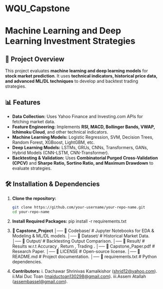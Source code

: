 # WQU_Capstone

# Machine Learning and Deep Learning Investment Strategies

## 📌 Project Overview
This project evaluates **machine learning and deep learning models** for **stock market prediction**. It uses **technical indicators, historical price data, and advanced ML/DL techniques** to develop and backtest trading strategies.

## 📊 Features
- **Data Collection:** Uses Yahoo Finance and Investing.com APIs for fetching market data.
- **Feature Engineering:** Implements **RSI, MACD, Bollinger Bands, VWAP, Ichimoku Cloud**, and other technical indicators.
- **Machine Learning Models:** Logistic Regression, SVM, Decision Trees, Random Forest, XGBoost, LightGBM, etc.
- **Deep Learning Models:** LSTMs, GRUs, CNNs, Transformers, GANs, Hybrid Models (CNN-LSTM, CNN-Transformer).
- **Backtesting & Validation:** Uses **Combinatorial Purged Cross-Validation (CPCV)** and **Sharpe Ratio, Sortino Ratio, and Maximum Drawdown** to evaluate strategies.

## 🛠 Installation & Dependencies
1. **Clone the repository:**
   ```bash
   git clone https://github.com/your-username/your-repo-name.git
   cd your-repo-name
2. **Install Required Packages:**
pip install -r requirements.txt

3. **📂 Capstone_Project**
│── 📁 Codebase/                 # Jupyter Notebooks for EDA & Modeling &  ML/DL models.
│── 📁 Dataset/                  # Historical Market Data.
│── 📁 Output/                   # Backtesting Output Comparison.
│── 📁 Result/                   # Results w.r.t Accuracy , Return , Trading .
│── 📝 Capstone_Paper.pdf        # Research Paper.
│── 📜 LICENSE                   # Open-source license.
│── 📜 README.md                 # Project documentation.
│── 📜 requirements.txt          # Python dependencies.


4. **Contributors:**
   i. Dachawar Shrinivas Kamalkishor (shrid12@yahoo.com).
   ii.Mai Duc Toan (maiductoan130298@gmail.com).
   iii.Assem Atallah (assembassel@gmail.com).
